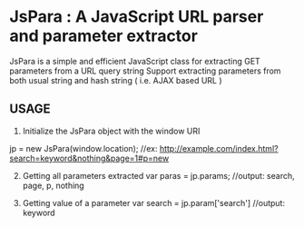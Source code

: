 JsPara : A JavaScript URL parser and parameter extractor
========================================================

JsPara is a simple and efficient JavaScript class for extracting GET parameters from a URL query string
Support extracting parameters from both usual string and hash string ( i.e. AJAX based URL  )

USAGE
-----

1) Initialize the JsPara object with the window URI

 jp = new JsPara(window.location);
 //ex: http://example.com/index.html?search=keyword&nothing&page=1#p=new
 
2) Getting all parameters extracted
 var paras = jp.params;
 //output: search, page, p, nothing
 
3) Getting value of a parameter
 var search = jp.param['search']
 //output: keyword
 

 
